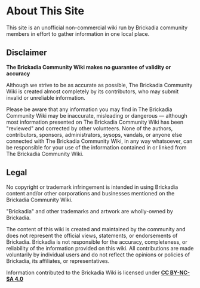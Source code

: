 # About This Site
This site is an unofficial non-commercial wiki run by Brickadia community members in effort to gather information in one local place.

## Disclaimer
**The Brickadia Community Wiki makes no guarantee of validity or accuracy**

Although we strive to be as accurate as possible, The Brickadia Community Wiki is created almost completely by its contributors, who may submit invalid or unreliable information.

Please be aware that any information you may find in The Brickadia Community Wiki may be inaccurate, misleading or dangerous — although most information presented on The Brickadia Community Wiki has been "reviewed" and corrected by other volunteers. None of the authors, contributors, sponsors, administrators, sysops, vandals, or anyone else connected with The Brickadia Community Wiki, in any way whatsoever, can be responsible for your use of the information contained in or linked from The Brickadia Community Wiki.

## Legal

No copyright or trademark infringement is intended in using Brickadia content and/or other corporations and businesses mentioned on the Brickadia Community Wiki. 

"Brickadia" and other trademarks and artwork are wholly-owned by Brickadia. 

The content of this wiki is created and maintained by the community and does not represent the official views, statements, or endorsements of Brickadia. Brickadia is not responsible for the accuracy, completeness, or reliability of the information provided on this wiki. All contributions are made voluntarily by individual users and do not reflect the opinions or policies of Brickadia, its affiliates, or representatives.

Information contributed to the Brickadia Wiki is licensed under [**CC BY-NC-SA 4.0**](https://creativecommons.org/licenses/by-nc-sa/4.0/?ref=chooser-v1)